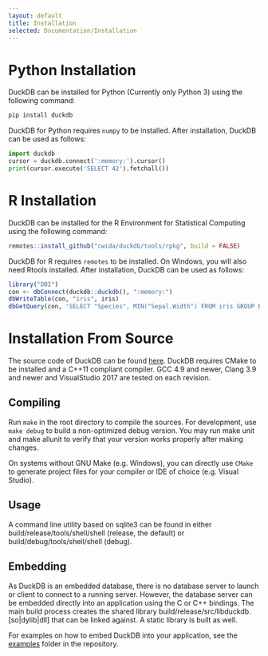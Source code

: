```yaml
---
layout: default
title: Installation
selected: Documentation/Installation
---
```

# Python Installation
DuckDB can be installed for Python (Currently only Python 3) using the following command:

```bash
pip install duckdb
```

DuckDB for Python requires `numpy` to be installed. After installation, DuckDB can be used as follows:

```python
import duckdb
cursor = duckdb.connect(':memory:').cursor()
print(cursor.execute('SELECT 42').fetchall())
```

# R Installation
DuckDB can be installed for the R Environment for Statistical Computing using the following command:

```R
remotes::install_github("cwida/duckdb/tools/rpkg", build = FALSE)
```

DuckDB for R requires `remotes` to be installed. On Windows, you will also need Rtools installed. After installation, DuckDB can be used as follows:

```R
library("DBI")
con <- dbConnect(duckdb::duckdb(), ":memory:")
dbWriteTable(con, "iris", iris)
dbGetQuery(con, 'SELECT "Species", MIN("Sepal.Width") FROM iris GROUP BY "Species"')
```

# Installation From Source
The source code of DuckDB can be found [here](https://github.com/cwida/duckdb). DuckDB requires CMake to be installed and a C++11 compliant compiler. GCC 4.9 and newer, Clang 3.9 and newer and VisualStudio 2017 are tested on each revision.

## Compiling
Run ``make`` in the root directory to compile the sources. For development, use ``make debug`` to build a non-optimized debug version. You may run make unit and make allunit to verify that your version works properly after making changes.

On systems without GNU Make (e.g. Windows), you can directly use ``CMake`` to generate project files for your compiler or IDE of choice (e.g. Visual Studio).
## Usage
A command line utility based on sqlite3 can be found in either build/release/tools/shell/shell (release, the default) or build/debug/tools/shell/shell (debug).

## Embedding
As DuckDB is an embedded database, there is no database server to launch or client to connect to a running server. However, the database server can be embedded directly into an application using the C or C++ bindings. The main build process creates the shared library build/release/src/libduckdb.[so|dylib|dll] that can be linked against. A static library is built as well.

For examples on how to embed DuckDB into your application, see the [examples](https://github.com/cwida/duckdb/tree/master/examples) folder in the repository.
